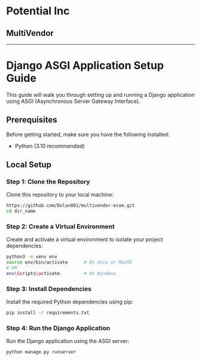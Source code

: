 # Potential Inc

## MultiVendor

---

# Django ASGI Application Setup Guide

This guide will walk you through setting up and running a Django application using ASGI (Asynchronous Server Gateway
Interface).

## Prerequisites

Before getting started, make sure you have the following installed:

- Python (3.10 recommended)

## Local Setup

### Step 1: Clone the Repository

Clone this repository to your local machine:

```bash
https://github.com/Dolan001/multivendor-ecom.git
cd dir_name
```

### Step 2: Create a Virtual Environment

Create and activate a virtual environment to isolate your project dependencies:

```bash
python3 -m venv env
source env/bin/activate      # On Unix or MacOS
# OR
env\Scripts\activate         # On Windows
```

### Step 3: Install Dependencies

Install the required Python dependencies using pip:

```bash
pip install -r requirements.txt
```

### Step 4: Run the Django Application

Run the Django application using the ASGI server:

```bash
python manage.py runserver
```
